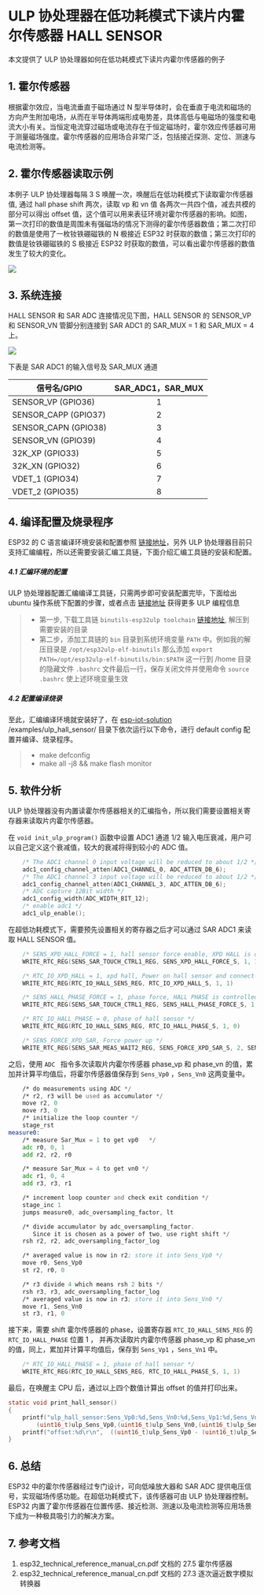 # ULP 协处理器在低功耗模式下读片内霍尔传感器 HALL SENSOR
本文提供了 ULP 协处理器如何在低功耗模式下读片内霍尔传感器的例子  

## 1. 霍尔传感器
根据霍尔效应，当电流垂直于磁场通过 N 型半导体时，会在垂直于电流和磁场的方向产生附加电场，从而在半导体两端形成电势差，具体高低与电磁场的强度和电流大小有关。当恒定电流穿过磁场或电流存在于恒定磁场时，霍尔效应传感器可用于测量磁场强度。霍尔传感器的应用场合非常广泛，包括接近探测、定位、测速与电流检测等。

## 2. 霍尔传感器读取示例
本例子 ULP 协处理器每隔 3 S 唤醒一次，唤醒后在低功耗模式下读取霍尔传感器值, 通过 hall phase shift 两次，读取 vp 和 vn 值 各两次一共四个值，减去共模的部分可以得出 offset 值，这个值可以用来表征环境对霍尔传感器的影响。如图，第一次打印的数值是周围未有强磁场的情况下测得的霍尔传感器数值；第二次打印的数值是使用了一枚钕铁硼磁铁的 N 极接近 ESP32 时获取的数值；第三次打印的数值是钕铁硼磁铁的 S 极接近 ESP32 时获取的数值，可以看出霍尔传感器的数值发生了较大的变化。

![](../../../documents/_static/ulp_hall_sensor/hall_sensor.png)

## 3. 系统连接
 HALL SENSOR 和 SAR ADC 连接情况见下图，HALL SENSOR 的 SENSOR_VP 和 SENSOR_VN 管脚分别连接到 SAR ADC1 的 SAR_MUX = 1 和 SAR_MUX = 4 上。

![](../../../documents/_static/ulp_hall_sensor/sar_adc.png)

下表是 SAR ADC1 的输入信号及 SAR_MUX 通道

|信号名/GPIO|SAR_ADC1，SAR_MUX|
|---|:---:|
|SENSOR_VP (GPIO36)|1|
|SENSOR_CAPP (GPIO37)|2|
|SENSOR_CAPN (GPIO38)|3|
|SENSOR_VN (GPIO39)|4|
|32K_XP (GPIO33)|5|
|32K_XN (GPIO32)|6|
|VDET_1 (GPIO34)|7|
|VDET_2 (GPIO35)|8	|


## 4. 编译配置及烧录程序
ESP32 的 C 语言编译环境安装和配置参照 [链接地址](https://esp-idf.readthedocs.io/en/latest/get-started/index.html#setup-toolchain)，另外 ULP 协处理器目前只支持汇编编程，所以还需要安装汇编工具链，下面介绍汇编工具链的安装和配置。
##### 4.1 汇编环境的配置
ULP 协处理器配置汇编编译工具链，只需两步即可安装配置完毕，下面给出 ubuntu 操作系统下配置的步骤，或者点击 [链接地址](http://esp-idf.readthedocs.io/en/latest/api-guides/ulp.html) 获得更多 ULP 编程信息
>* 第一步, 下载工具链 `binutils-esp32ulp toolchain`  [链接地址]( https://github.com/espressif/binutils-esp32ulp/wiki#downloads), 解压到需要安装的目录
>* 第二步，添加工具链的 `bin` 目录到系统环境变量 `PATH` 中。例如我的解压目录是 `/opt/esp32ulp-elf-binutils` 那么添加 `export PATH=/opt/esp32ulp-elf-binutils/bin:$PATH` 这一行到 /home 目录的隐藏文件 `.bashrc` 文件最后一行，保存关闭文件并使用命令 `source .bashrc` 使上述环境变量生效

##### 4.2 配置编译烧录
至此，汇编编译环境就安装好了，在 [esp-iot-solution](https://github.com/espressif/esp-iot-solution) /examples/ulp_hall_sensor/ 目录下依次运行以下命令，进行 default config 配置并编译、烧录程序。
>* make defconfig
>* make all -j8 && make flash monitor

## 5. 软件分析
ULP 协处理器没有内置读霍尔传感器相关的汇编指令，所以我们需要设置相关寄存器来读取片内霍尔传感器。

在 ` void init_ulp_program() ` 函数中设置 ADC1 通道 1/2 输入电压衰减，用户可以自己定义这个衰减值，较大的衰减将得到较小的 ADC 值。
```C
    /* The ADC1 channel 0 input voltage will be reduced to about 1/2 */
    adc1_config_channel_atten(ADC1_CHANNEL_0, ADC_ATTEN_DB_6);
    /* The ADC1 channel 3 input voltage will be reduced to about 1/2 */
    adc1_config_channel_atten(ADC1_CHANNEL_3, ADC_ATTEN_DB_6);
    /* ADC capture 12Bit width */
    adc1_config_width(ADC_WIDTH_BIT_12);
    /* enable adc1 */
    adc1_ulp_enable();                 
```

在超低功耗模式下，需要预先设置相关的寄存器之后才可以通过 SAR ADC1 来读取 HALL SENSOR 值。
```C
	/* SENS_XPD_HALL_FORCE = 1, hall sensor force enable, XPD HALL is controlled by SW */
	WRITE_RTC_REG(SENS_SAR_TOUCH_CTRL1_REG, SENS_XPD_HALL_FORCE_S, 1, 1)

	/* RTC_IO_XPD_HALL = 1, xpd hall, Power on hall sensor and connect to VP and VN */
	WRITE_RTC_REG(RTC_IO_HALL_SENS_REG, RTC_IO_XPD_HALL_S, 1, 1)

	/* SENS_HALL_PHASE_FORCE = 1, phase force, HALL PHASE is controlled by SW */
	WRITE_RTC_REG(SENS_SAR_TOUCH_CTRL1_REG, SENS_HALL_PHASE_FORCE_S, 1, 1)

	/* RTC_IO_HALL_PHASE = 0, phase of hall sensor */
	WRITE_RTC_REG(RTC_IO_HALL_SENS_REG, RTC_IO_HALL_PHASE_S, 1, 0)

	/* SENS_FORCE_XPD_SAR, Force power up */
	WRITE_RTC_REG(SENS_SAR_MEAS_WAIT2_REG, SENS_FORCE_XPD_SAR_S, 2, SENS_FORCE_XPD_SAR_PU)
```

之后，使用 `ADC ` 指令多次读取片内霍尔传感器 phase_vp 和 phase_vn 的值，累加并计算平均值后，将霍尔传感器值保存到 `Sens_Vp0` ，`Sens_Vn0` 这两变量中。
```asm
	/* do measurements using ADC */
	/* r2, r3 will be used as accumulator */
	move r2, 0
	move r3, 0	
	/* initialize the loop counter */
	stage_rst
measure0:
	/* measure Sar_Mux = 1 to get vp0   */
	adc r0, 0, 1
	add r2, r2, r0

	/* measure Sar_Mux = 4 to get vn0 */
	adc r1, 0, 4
	add r3, r3, r1

	/* increment loop counter and check exit condition */
	stage_inc 1
	jumps measure0, adc_oversampling_factor, lt

	/* divide accumulator by adc_oversampling_factor.
	   Since it is chosen as a power of two, use right shift */
	rsh r2, r2, adc_oversampling_factor_log

	/* averaged value is now in r2; store it into Sens_Vp0 */
	move r0, Sens_Vp0
	st r2, r0, 0

	/* r3 divide 4 which means rsh 2 bits */
	rsh r3, r3, adc_oversampling_factor_log
	/* averaged value is now in r3; store it into Sens_Vn0 */
	move r1, Sens_Vn0
	st r3, r1, 0
```

接下来，需要 shift 霍尔传感器的 phase，设置寄存器 `RTC_IO_HALL_SENS_REG` 的 `RTC_IO_HALL_PHASE` 位置 1 ， 并再次读取片内霍尔传感器 phase_vp 和 phase_vn 的值，同上，累加并计算平均值后，保存到 `Sens_Vp1` ，`Sens_Vn1` 中。
```C
	/* RTC_IO_HALL_PHASE = 1, phase of hall sensor */
	WRITE_RTC_REG(RTC_IO_HALL_SENS_REG, RTC_IO_HALL_PHASE_S, 1, 1)
```

最后，在唤醒主 CPU 后，通过以上四个数值计算出 offset 的值并打印出来。
```C
static void print_hall_sensor()
{
    printf("ulp_hall_sensor:Sens_Vp0:%d,Sens_Vn0:%d,Sens_Vp1:%d,Sens_Vn1:%d\r\n",
        (uint16_t)ulp_Sens_Vp0,(uint16_t)ulp_Sens_Vn0,(uint16_t)ulp_Sens_Vp1,(uint16_t)ulp_Sens_Vn1);  
    printf("offset:%d\r\n",  ((uint16_t)ulp_Sens_Vp0 - (uint16_t)ulp_Sens_Vp1) - ((uint16_t)ulp_Sens_Vn0 - (uint16_t)ulp_Sens_Vn1));
}
```


## 6. 总结
ESP32 中的霍尔传感器经过专门设计，可向低噪放大器和 SAR ADC 提供电压信号，实现磁场传感功能。在超低功耗模式下，该传感器可由 ULP 协处理器控制。ESP32 内置了霍尔传感器在位置传感、接近检测、测速以及电流检测等应用场景下成为一种极具吸引力的解决方案。

## 7. 参考文档
1. esp32_technical_reference_manual_cn.pdf 文档的 27.5 霍尔传感器
2. esp32_technical_reference_manual_cn.pdf 文档的 27.3 逐次逼近数字模拟转换器

 